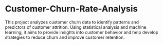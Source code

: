 # Customer-Churn-Rate-Analysis
This project analyzes customer churn data to identify patterns and predictors of customer attrition. Using statistical analysis and machine learning, it aims to provide insights into customer behavior and help develop strategies to reduce churn and improve customer retention.
